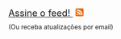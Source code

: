<div>
  
  <a href="http://feeds.feedburner.com/simplesmusica" style="font-size: 1.3em;" id="link_feed">
    Assine o feed!
    <img src="/img/feed.png" style="width:16px; margin-left: 5px">
  </a>

  <br/>
  
  <div style='margin-top:10px;font-size:0.9em'>
    (Ou <a id="link_assinar_email" style="cursor:pointer">receba atualizações por email</a>)
    <script type="text/javascript" charset="utf-8">
      $(function(){
        
        $('#link_assinar_email').click(function(e){
          $('#assinar_email').slideDown();
          _gaq.push(['_trackEvent', 'assinar', 'abrir', 'email', 1]);
        });
        
        $('#link_feed').click(function(e){
          _gaq.push(['_trackEvent', 'assinar', 'click', 'feed', 1]);
        });
        
        $('#mc-embedded-subscribe').click(function(e){
          _gaq.push(['_trackEvent', 'assinar', 'submit', 'email', 1]);
        });
        
      })
    </script>
  </div>
  
  <div id="assinar_email" style="display:none">
    <form action="http://Notyet.us2.list-manage.com/subscribe/post?u=1add2b0d2d8fac83d25d4a1fe&amp;id=1df4229c10" method="post" id="mc-embedded-subscribe-form" name="mc-embedded-subscribe-form" target="_blank" novalidate style="margin:0">
      <input type="email" placeholder='Digite seu email' value="" name="EMAIL" id="mce-EMAIL" style='margin:5px 0 0 0; width:150px'>
      <input type="submit" value="Assinar!" name="subscribe" id="mc-embedded-subscribe" class="btn" style='margin-top:5px'>
      <br/>
      <span style='font-size:0.8em; margin-left:3px'>
        <a id='fique_tranquilo' style='cursor:pointer; text-decoration:underline'> fique tranquilo</a>
      </span>
      <script type="text/javascript" charset="utf-8">
        $(function(){
          $('#fique_tranquilo').click(function(e){
            
            $('#popup_fique_tranquilo').fadeIn();
            e.stopPropagation();
            _gaq.push(['_trackEvent', 'assinar', 'click', 'fique_tranquilo', 1]);
          });
          
          $('body').click(function(){
            $('#popup_fique_tranquilo').fadeOut();
          });
          
        })
      </script>
    </form>

    <div id="popup_fique_tranquilo">
      <ul>
        <li>Nada de spam</li>
        <li>Não vou passar seu email pra ninguém</li>
        <li>Você pode desistir sempre que quiser (as instruções vão no final de cada email)</li>
      </ul>
    </div>    
  </div>
  
</div>

